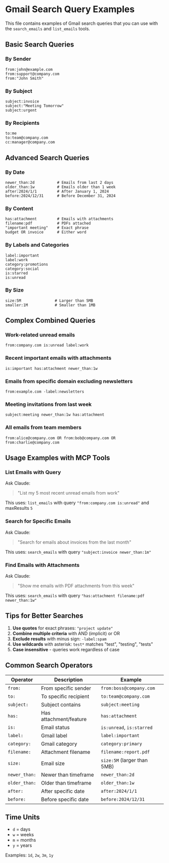 # Gmail Search Query Examples

This file contains examples of Gmail search queries that you can use with the `search_emails` and `list_emails` tools.

## Basic Search Queries

### By Sender
```
from:john@example.com
from:support@company.com
from:"John Smith"
```

### By Subject
```
subject:invoice
subject:"Meeting Tomorrow"
subject:urgent
```

### By Recipients
```
to:me
to:team@company.com
cc:manager@company.com
```

## Advanced Search Queries

### By Date
```
newer_than:2d          # Emails from last 2 days
older_than:1w          # Emails older than 1 week
after:2024/1/1         # After January 1, 2024
before:2024/12/31      # Before December 31, 2024
```

### By Content
```
has:attachment         # Emails with attachments
filename:pdf           # PDFs attached
"important meeting"    # Exact phrase
budget OR invoice      # Either word
```

### By Labels and Categories
```
label:important
label:work
category:promotions
category:social
is:starred
is:unread
```

### By Size
```
size:5M               # Larger than 5MB
smaller:1M            # Smaller than 1MB
```

## Complex Combined Queries

### Work-related unread emails
```
from:company.com is:unread label:work
```

### Recent important emails with attachments
```
is:important has:attachment newer_than:1w
```

### Emails from specific domain excluding newsletters
```
from:example.com -label:newsletters
```

### Meeting invitations from last week
```
subject:meeting newer_than:1w has:attachment
```

### All emails from team members
```
from:alice@company.com OR from:bob@company.com OR from:charlie@company.com
```

## Usage Examples with MCP Tools

### List Emails with Query
Ask Claude:
> "List my 5 most recent unread emails from work"

This uses: `list_emails` with query `"from:company.com is:unread"` and maxResults `5`

### Search for Specific Emails
Ask Claude:
> "Search for emails about invoices from the last month"

This uses: `search_emails` with query `"subject:invoice newer_than:1m"`

### Find Emails with Attachments
Ask Claude:
> "Show me emails with PDF attachments from this week"

This uses: `search_emails` with query `"has:attachment filename:pdf newer_than:1w"`

## Tips for Better Searches

1. **Use quotes** for exact phrases: `"project update"`
2. **Combine multiple criteria** with AND (implicit) or OR
3. **Exclude results** with minus sign: `-label:spam`
4. **Use wildcards** with asterisk: `test*` matches "test", "testing", "tests"
5. **Case insensitive** - queries work regardless of case

## Common Search Operators

| Operator | Description | Example |
|----------|-------------|---------|
| `from:` | From specific sender | `from:boss@company.com` |
| `to:` | To specific recipient | `to:team@company.com` |
| `subject:` | Subject contains | `subject:meeting` |
| `has:` | Has attachment/feature | `has:attachment` |
| `is:` | Email status | `is:unread`, `is:starred` |
| `label:` | Gmail label | `label:important` |
| `category:` | Gmail category | `category:primary` |
| `filename:` | Attachment filename | `filename:report.pdf` |
| `size:` | Email size | `size:5M` (larger than 5MB) |
| `newer_than:` | Newer than timeframe | `newer_than:2d` |
| `older_than:` | Older than timeframe | `older_than:1w` |
| `after:` | After specific date | `after:2024/1/1` |
| `before:` | Before specific date | `before:2024/12/31` |

## Time Units

- `d` = days
- `w` = weeks  
- `m` = months
- `y` = years

Examples: `1d`, `2w`, `3m`, `1y`